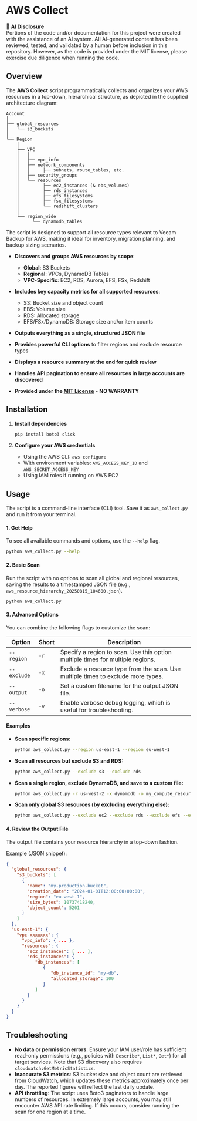 # AWS Collect

🤖 **AI Disclosure**      
Portions of the code and/or documentation for this project were created with the assistance of an AI system. All AI-generated content has been reviewed, tested, and validated by a human before inclusion in this repository. However, as the code is provided under the MIT license, please exercise due diligence when running the code.

## Overview

The **AWS Collect** script programmatically collects and organizes your AWS resources in a top-down, hierarchical structure, as depicted in the supplied architecture diagram:

```
Account
│
├── global_resources
│   └── s3_buckets
│
└── Region
    │
    ├── VPC
    │   │
    │   ├── vpc_info
    │   ├── network_components
    │   │     ├── subnets, route_tables, etc.
    │   ├── security_groups
    │   └── resources
    │         ├── ec2_instances (& ebs_volumes)
    │         ├── rds_instances
    │         ├── efs_filesystems
    │         ├── fsx_filesystems
    │         └── redshift_clusters
    │
    └── region_wide
          └── dynamodb_tables
```

The script is designed to support all resource types relevant to Veeam Backup for AWS, making it ideal for inventory, migration planning, and backup sizing scenarios.

- **Discovers and groups AWS resources by scope**:
  - **Global**: S3 Buckets
  - **Regional**: VPCs, DynamoDB Tables
  - **VPC-Specific**: EC2, RDS, Aurora, EFS, FSx, Redshift

- **Includes key capacity metrics for all supported resources**:
  - S3: Bucket size and object count
  - EBS: Volume size
  - RDS: Allocated storage
  - EFS/FSx/DynamoDB: Storage size and/or item counts

- **Outputs everything as a single, structured JSON file**
- **Provides powerful CLI options** to filter regions and exclude resource types
- **Displays a resource summary at the end for quick review**
- **Handles API pagination to ensure all resources in large accounts are discovered**
- **Provided under the [MIT License](#license)** - **NO WARRANTY**

## Installation

1.  **Install dependencies**
    ```bash
    pip install boto3 click
    ```

2.  **Configure your AWS credentials**
    - Using the AWS CLI: `aws configure`
    - With environment variables: `AWS_ACCESS_KEY_ID` and `AWS_SECRET_ACCESS_KEY`
    - Using IAM roles if running on AWS EC2

## Usage

The script is a command-line interface (CLI) tool. Save it as `aws_collect.py` and run it from your terminal.

#### **1. Get Help**

To see all available commands and options, use the `--help` flag.

```bash
python aws_collect.py --help
```

#### **2. Basic Scan**

Run the script with no options to scan all global and regional resources, saving the results to a timestamped JSON file (e.g., `aws_resource_hierarchy_20250815_104600.json`).

```bash
python aws_collect.py
```

#### **3. Advanced Options**

You can combine the following flags to customize the scan:

| Option               | Short | Description                                                                         |
| -------------------- | ----- | ----------------------------------------------------------------------------------- |
| `--region`           | `-r`  | Specify a region to scan. Use this option multiple times for multiple regions.      |
| `--exclude`          | `-x`  | Exclude a resource type from the scan. Use multiple times to exclude more types.    |
| `--output`           | `-o`  | Set a custom filename for the output JSON file.                                     |
| `--verbose`          | `-v`  | Enable verbose debug logging, which is useful for troubleshooting.                  |

#### **Examples**

- **Scan specific regions:**
  ```bash
  python aws_collect.py --region us-east-1 --region eu-west-1
  ```

- **Scan all resources but exclude S3 and RDS:**
  ```bash
  python aws_collect.py --exclude s3 --exclude rds
  ```

- **Scan a single region, exclude DynamoDB, and save to a custom file:**
  ```bash
  python aws_collect.py -r us-west-2 -x dynamodb -o my_compute_resources.json
  ```

- **Scan only global S3 resources (by excluding everything else):**
  ```bash
  python aws_collect.py --exclude ec2 --exclude rds --exclude efs --exclude fsx --exclude redshift --exclude dynamodb
  ```

#### **4. Review the Output File**

The output file contains your resource hierarchy in a top-down fashion.

Example (JSON snippet):
```json
{
  "global_resources": {
    "s3_buckets": [
      {
        "name": "my-production-bucket",
        "creation_date": "2024-01-01T12:00:00+00:00",
        "region": "eu-west-1",
        "size_bytes": 10737418240,
        "object_count": 5201
      }
    ]
  },
  "us-east-1": {
    "vpc-xxxxxxx": {
      "vpc_info": { ... },
      "resources": {
        "ec2_instances": [ ... ],
        "rds_instances": {
           "db_instances": [
              {
                 "db_instance_id": "my-db",
                 "allocated_storage": 100
              }
           ]
        }
      }
    }
  }
}
```

## Troubleshooting

- **No data or permission errors**: Ensure your IAM user/role has sufficient read-only permissions (e.g., policies with `Describe*`, `List*`, `Get*`) for all target services. Note that S3 discovery also requires `cloudwatch:GetMetricStatistics`.
- **Inaccurate S3 metrics**: S3 bucket size and object count are retrieved from CloudWatch, which updates these metrics approximately once per day. The reported figures will reflect the last daily update.
- **API throttling**: The script uses Boto3 paginators to handle large numbers of resources. In extremely large accounts, you may still encounter AWS API rate limiting. If this occurs, consider running the scan for one region at a time.
